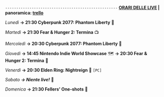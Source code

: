 <code>---------------------------------------------------</code>
<b><u>ORARI DELLE LIVE</u> | panoramica: <a href="https://trello.com/b/iKwdSGf3/sabaku">trello</a></b>

<i>Lunedì</i>
<b>→ 21:30 Cyberpunk 2077: Phantom Liberty</b> 🗽

<i>Martedì</i>
<b>→ 21:30 Fear & Hunger 2: Termina</b> 📺

<i>Mercoledì</i>
<b>→ 20:30 Cyberpunk 2077: Phantom Liberty</b> 🗽

<i>Giovedì</i>
<b>→ 14:45 Nintendo Indie World Showcase</b> 🗺️
<b>→ 20:30 Fear & Hunger 2: Termina</b> 🌚

<i>Venerdì</i>
<b>→ 20:30 Elden Ring: Nightreign</b> 🌃 <code>[PC]</code>

<i>Sabato</i>
<b><i>→ Niente live!</i></b> 🕺

<i>Domenica</i>
<b>→ 21:30 Fellers' One-shots</b> 👊
